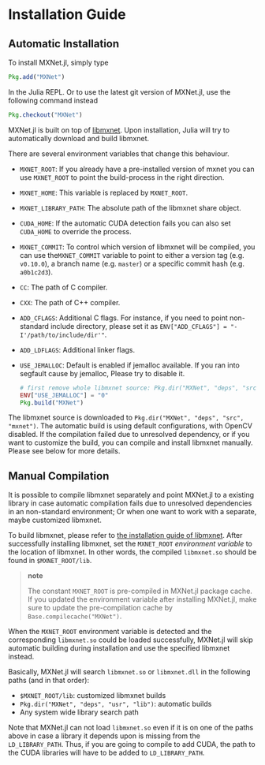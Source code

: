 <!--- Licensed to the Apache Software Foundation (ASF) under one -->
<!--- or more contributor license agreements.  See the NOTICE file -->
<!--- distributed with this work for additional information -->
<!--- regarding copyright ownership.  The ASF licenses this file -->
<!--- to you under the Apache License, Version 2.0 (the -->
<!--- "License"); you may not use this file except in compliance -->
<!--- with the License.  You may obtain a copy of the License at -->

<!---   http://www.apache.org/licenses/LICENSE-2.0 -->

<!--- Unless required by applicable law or agreed to in writing, -->
<!--- software distributed under the License is distributed on an -->
<!--- "AS IS" BASIS, WITHOUT WARRANTIES OR CONDITIONS OF ANY -->
<!--- KIND, either express or implied.  See the License for the -->
<!--- specific language governing permissions and limitations -->
<!--- under the License. -->

Installation Guide
==================

Automatic Installation
----------------------

To install MXNet.jl, simply type

```julia
Pkg.add("MXNet")
```

In the Julia REPL. Or to use the latest git version of MXNet.jl, use the
following command instead

```julia
Pkg.checkout("MXNet")
```

MXNet.jl is built on top of [libmxnet](https://github.com/dmlc/mxnet).
Upon installation, Julia will try to automatically download and build
libmxnet.

There are several environment variables that change this behaviour.

- `MXNET_ROOT`: If you already have a pre-installed version of mxnet
  you can use `MXNET_ROOT` to point the build-process in the right direction.
- `MXNET_HOME`: This variable is replaced by `MXNET_ROOT`.
- `MXNET_LIBRARY_PATH`: The absolute path of the libmxnet share object.
- `CUDA_HOME`: If the automatic CUDA detection fails you can also set `CUDA_HOME`
  to override the process.
- `MXNET_COMMIT`: To control which version of libmxnet will be compiled,
  you can use the`MXNET_COMMIT` variable to point to either a version tag
  (e.g. `v0.10.0`), a branch name (e.g. `master`) or a specific commit hash
  (e.g. `a0b1c2d3`).
- `CC`: The path of C compiler.
- `CXX`: The path of C++ compiler.
- `ADD_CFLAGS`: Additional C flags. For instance,
  if you need to point non-standard include directory, please set it as
  `ENV["ADD_CFLAGS"] = "-I'/path/to/include/dir'"`.
- `ADD_LDFLAGS`: Additional linker flags.
- `USE_JEMALLOC`: Default is enabled if jemalloc available.
  If you ran into segfault cause by jemalloc,
  Please try to disable it.

  ```julia
  # first remove whole libmxnet source: Pkg.dir("MXNet", "deps", "src")
  ENV["USE_JEMALLOC"] = "0"
  Pkg.build("MXNet")
  ```

The libmxnet source is downloaded to `Pkg.dir("MXNet", "deps", "src", "mxnet")`.
The automatic build is using default configurations, with OpenCV disabled.
If the compilation failed due to unresolved dependency, or if
you want to customize the build, you can compile and
install libmxnet manually. Please see below for more details.

Manual Compilation
------------------

It is possible to compile libmxnet separately and point MXNet.jl to a
existing library in case automatic compilation fails due to
unresolved dependencies in an non-standard environment; Or when one want
to work with a separate, maybe customized libmxnet.

To build libmxnet, please refer to [the installation guide of
libmxnet](https://mxnet.incubator.apache.org/install/index.html). After
successfully installing libmxnet, set the `MXNET_ROOT` *environment
variable* to the location of libmxnet. In other words, the compiled
`libmxnet.so` should be found in `$MXNET_ROOT/lib`.

> **note**
>
> The constant `MXNET_ROOT` is pre-compiled in MXNet.jl package cache.
> If you updated the environment variable after installing MXNet.jl,
> make sure to update the pre-compilation cache by
> `Base.compilecache("MXNet")`.

When the `MXNET_ROOT` environment variable is detected and the
corresponding `libmxnet.so` could be loaded successfully, MXNet.jl will
skip automatic building during installation and use the specified
libmxnet instead.

Basically, MXNet.jl will search `libmxnet.so` or `libmxnet.dll` in the
following paths (and in that order):

-   `$MXNET_ROOT/lib`: customized libmxnet builds
-   `Pkg.dir("MXNet", "deps", "usr", "lib")`: automatic builds
-   Any system wide library search path

Note that MXNet.jl can not load `libmxnet.so` even if it is on one of
the paths above in case a library it depends upon is missing from the
`LD_LIBRARY_PATH`. Thus, if you are going to compile to add CUDA, the
path to the CUDA libraries will have to be added to `LD_LIBRARY_PATH`.
